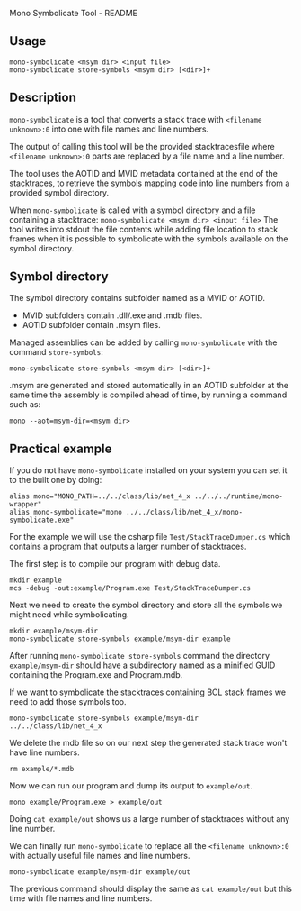 Mono Symbolicate Tool - README

Usage
-----------------------------

```
mono-symbolicate <msym dir> <input file>
mono-symbolicate store-symbols <msym dir> [<dir>]+
```

Description
-----------------------------

`mono-symbolicate` is a tool that converts a stack trace with `<filename unknown>:0`
into one with file names and line numbers.

The output of calling this tool will be the provided stacktracesfile where
`<filename unknown>:0` parts are replaced by a file name and a line number.

The tool uses the AOTID and MVID metadata contained at the end of the stacktraces,
to retrieve the symbols mapping code into line numbers from a provided symbol directory.

When `mono-symbolicate` is called with a symbol directory and a file containing a stacktrace:
``` mono-symbolicate <msym dir> <input file> ```
The tool writes into stdout the file contents while adding file location to stack frames when
it is possible to symbolicate with the symbols available on the symbol directory.

## Symbol directory
The symbol directory contains subfolder named as a MVID or AOTID.
 - MVID subfolders contain .dll/.exe and .mdb files.
 - AOTID subfolder contain .msym files.

Managed assemblies can be added by calling `mono-symbolicate` with the command `store-symbols`:
```
mono-symbolicate store-symbols <msym dir> [<dir>]+
```

.msym are generated and stored automatically in an AOTID subfolder at the same time the assembly
is compiled ahead of time, by running a command such as:
```
mono --aot=msym-dir=<msym dir>
```

## Practical example

If you do not have `mono-symbolicate` installed on your system you can set it to the built one by doing:
```
alias mono="MONO_PATH=../../class/lib/net_4_x ../../../runtime/mono-wrapper"
alias mono-symbolicate="mono ../../class/lib/net_4_x/mono-symbolicate.exe"
```

For the example we will use the csharp file `Test/StackTraceDumper.cs` which contains a program that
outputs a larger number of stacktraces.

The first step is to compile our program with debug data.
```
mkdir example
mcs -debug -out:example/Program.exe Test/StackTraceDumper.cs
```

Next we need to create the symbol directory and store all the symbols we might need while symbolicating.
```
mkdir example/msym-dir
mono-symbolicate store-symbols example/msym-dir example
```

After running `mono-symbolicate store-symbols` command the directory `example/msym-dir` should have a subdirectory
named as a minified GUID containing the Program.exe and Program.mdb.

If we want to symbolicate the stacktraces containing BCL stack frames we need to add those symbols too.
```
mono-symbolicate store-symbols example/msym-dir ../../class/lib/net_4_x
```

We delete the mdb file so on our next step the generated stack trace won't have line numbers.
```
rm example/*.mdb
```

Now we can run our program and dump its output to `example/out`.
```
mono example/Program.exe > example/out
```

Doing `cat example/out` shows us a large number of stacktraces without any line number.

We can finally run `mono-symbolicate` to replace all the `<filename unknown>:0` with actually useful file names and line numbers.
```
mono-symbolicate example/msym-dir example/out
```
The previous command should display the same as `cat example/out` but this time with file names and line numbers.

